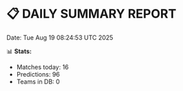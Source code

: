 📋 DAILY SUMMARY REPORT
======================
Date: Tue Aug 19 08:24:53 UTC 2025

📊 **Stats:**
- Matches today: 16
- Predictions: 96
- Teams in DB: 0
